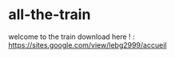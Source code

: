 # all-the-train
welcome to the train download here ! : https://sites.google.com/view/lebg2999/accueil

